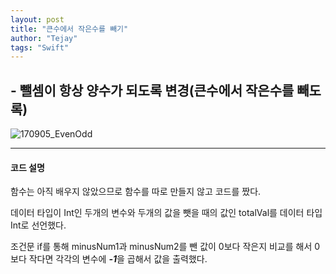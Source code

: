 ```yaml
---
layout: post
title: "큰수에서 작은수를 빼기"
author: "Tejay"
tags: "Swift"
---
```


## - 뺄셈이 항상 양수가 되도록 변경(큰수에서 작은수를 빼도록)

![170905_EvenOdd](https://simajune.github.io/img/posting/170905_MinusPositive.png)

** **

#### 코드 설명

함수는 아직 배우지 않았으므로 함수를 따로 만들지 않고 코드를 짰다.

데이터 타입이 Int인 두개의 변수와 두개의 값을 뺏을 때의 값인 totalVal를 데이터 타입 Int로 선언했다.

조건문 if를 통해 minusNum1과 minusNum2를 뺀 값이 0보다 작은지 비교를 해서 0보다 작다면 각각의 변수에 ***-1***을 곱해서 값을 출력했다.
